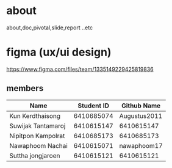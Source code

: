 # about
about,doc,pivotal,slide,report ..etc

# figma (ux/ui design)
https://www.figma.com/files/team/1335149229425819836

## members

 |          Name         |  Student ID  | Github Name  |
 |-----------------------|--------------|--------------|
 |     Kun Kerdthaisong     |  6410685074  | Augustus2011 |
 |     Suwijak Tantamaroj   |  6410615147  | 6410615147 |
 |   Nipitpon Kampolrat   |  6410685173  | 6410685173 |
 |     Nawaphoom Nachai     |  6410615071  | nawaphoom17 |
 |     Suttha jongjaroen     |  6410615121  | 6410615121 |
 
